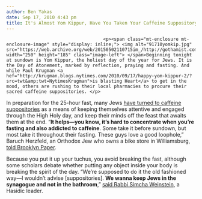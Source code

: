 ```yaml
---
author: Ben Yakas
date: Sep 17, 2010 4:43 pm
title: It's Almost Yom Kippur, Have You Taken Your Caffeine Suppository?
---
```


	
										<p><span class="mt-enclosure mt-enclosure-image" style="display: inline;"> <img alt="91710yomkip.jpg" src="https://web.archive.org/web/20150502110715im_/http://gothamist.com/attachments/byakas/91710yomkip.jpg" width="250" height="185" class="image-left"> </span>Beginning tonight at sundown is Yom Kippur, the holiest day of the year for Jews. It is the Day of Atonement, marked by reflection, praying and fasting. And while Paul Krugman <a hef="http://krugman.blogs.nytimes.com/2010/09/17/happy-yom-kippur-2/?src=twt&amp;twt=NytimesKrugman">is blasting Heart</a> to get in the mood, others are rushing to their local pharmacies to procure their sacred caffeine suppositories. </p>

<p>In preparation for the 25-hour fast, many Jews <a href="https://web.archive.org/web/20150502110715/http://www.jewcy.com/post/angetevka_days_0">have turned to caffeine suppositories</a> as a means of keeping themselves attentive and engaged through the High Holy day, and keep their minds off the feast that awaits them at the end. &#x201C;<strong>It helps&#x2014;you know, it&#x2019;s hard to concentrate when you&#x2019;re fasting and also addicted to caffeine</strong>. Some take it before sundown, but most take it throughout their fasting. These guys love a good loophole,&#x201D; Baruch Herzfeld, an Orthodox Jew who owns a bike store in Williamsburg, <a href="https://web.archive.org/web/20150502110715/http://www.brooklynpaper.com/stories/33/39/all_caffeinesuppositories_2010_09_24_bk.html">told Brooklyn Paper</a>. </p>

<p>Because you put it up your tuchus, you avoid breaking the fast, although some scholars debate whether putting any object inside your body is breaking the spirit of the day. &#x201C;We&#x2019;re supposed to do it the old fashioned way&#x2014;I wouldn&#x2019;t advise [suppositories]. <strong>We wanna keep Jews in the synagogue and not in the bathroom</strong>,&#x201D; <a href="https://web.archive.org/web/20150502110715/http://www.brooklynpaper.com/stories/33/39/all_caffeinesuppositories_2010_09_24_bk.html">said Rabbi Simcha Weinstein</a>, a Hasidic leader.</p>					
										
									
				